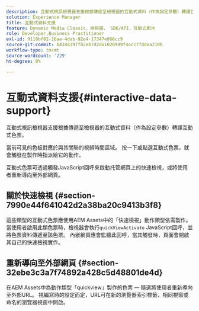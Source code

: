 ```yaml
---
description: 互動式視訊檢視器支援根據傳遞至檢視器的互動式資料（作為設定參數）轉譯互動式色票。
solution: Experience Manager
title: 互動式資料支援
feature: Dynamic Media Classic，檢視器， SDK/API，互動式影片
role: Developer,Business Practitioner
exl-id: 9118bf02-16ae-4dab-92e4-17347e866cc9
source-git-commit: b4344397f82eb7d2d61020909f4acc7fddea210b
workflow-type: tm+mt
source-wordcount: '229'
ht-degree: 0%

---
```


# 互動式資料支援{#interactive-data-support}

互動式視訊檢視器支援根據傳遞至檢視器的互動式資料（作為設定參數）轉譯互動式色票。

當前可見的色板對應於與其關聯的視頻時間區域。 按一下或點選互動式色票，就會觸發在製作時指派給它的動作。

互動式色票可透過觸發JavaScript回呼來啟動托管網頁上的快速檢視，或將使用者重新導向至外部網頁。

## 關於快速檢視 {#section-7990e44f641042d2a38ba20c9413b3f8}

這些類型的互動式色票應使用AEM Assets中的「快速檢視」動作類型依需製作。 當使用者啟用此類色票時，檢視器會執行`quickViewActivate` JavaScript回呼，並將色票資料傳遞至該色票。 內嵌網頁應會監聽此回呼，當其觸發時，頁面會開啟其自己的快速檢視實作。

## 重新導向至外部網頁 {#section-32ebe3c3a7f74892a428c5d48801de4d}

在AEM Assets中為動作類型「quickview」製作的色票 — 隨選將使用者重新導向至外部URL。 視編寫時的設定而定，URL可在新的瀏覽器索引標籤、相同視窗或命名的瀏覽器視窗中開啟。
